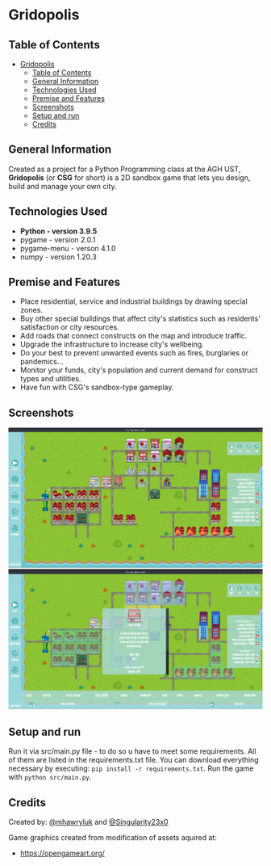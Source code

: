 # Gridopolis

## Table of Contents
- [Gridopolis](#city-simulation-game)
  - [Table of Contents](#table-of-contents)
  - [General Information](#general-information)
  - [Technologies Used](#technologies-used)
  - [Premise and Features](#premise-and-features)
  - [Screenshots](#screenshots)
  - [Setup and run](#setup-and-run)
  - [Credits](#credits)


## General Information
Created as a project for a Python Programming class at the AGH UST, **Gridopolis** (or **CSG** for short) is a 2D sandbox game that lets you design, build and manage your own city. 


## Technologies Used
- **Python - version 3.9.5**
- pygame - version 2.0.1
- pygame-menu - verson 4.1.0
- numpy - version 1.20.3


## Premise and Features
- Place residential, service and industrial buildings by drawing special zones.
- Buy other special buildings that affect city's statistics such as residents' satisfaction or city resources.
- Add roads that connect constructs on the map and introduce traffic.
- Upgrade the infrastructure to increase city's wellbeing.
- Do your best to prevent unwanted events such as fires, burglaries or pandemics...
- Monitor your funds, city's population and current demand for construct types and utilities.
- Have fun with CSG's sandbox-type gameplay.


## Screenshots
![Example screenshot 1](./Assets/Screenshot1.png)
![Example screenshot 2](./Assets/Screenshot2.png)


## Setup and run
Run it via src/main.py file - to do so u have to meet some requirements.
All of them are listed in the requirements.txt file. You can download everything necessary by executing:
`pip install -r requirements.txt`. Run the game with `python src/main.py`.


<!-- ## Room for Improvement
*  -->


## Credits

Created by:
[@mhawryluk](https://www.github.com/mhawryluk) and [@Singularity23x0](https://www.github.com/Singularity23x0)

Game graphics created from modification of assets aquired at:
- https://opengameart.org/

